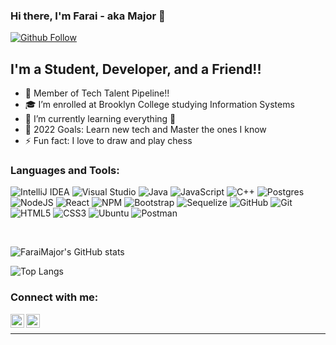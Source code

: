 ### Hi there, I'm Farai - aka Major 👋 

[![Github Follow](https://img.shields.io/github/followers/FaraiMajor?style=for-the-badge)](https://github.com/FaraiMajor)

## I'm a Student, Developer, and a Friend!!

- 🔭 Member of Tech Talent Pipeline!!
- 🎓 I’m enrolled at Brooklyn College studying Information Systems
- 🌱 I’m currently learning everything 🤣
- 🥅 2022 Goals: Learn new tech and Master the ones I know
- ⚡ Fun fact: I love to draw and play chess


### Languages and Tools:

![IntelliJ IDEA](https://img.shields.io/badge/IntelliJIDEA-000000.svg?style=for-the-badge&logo=intellij-idea&logoColor=white)
![Visual Studio](https://img.shields.io/badge/Visual%20Studio-5C2D91.svg?style=for-the-badge&logo=visual-studio&logoColor=white)
![Java](https://img.shields.io/badge/java-%23ED8B00.svg?style=for-the-badge&logo=java&logoColor=white)
![JavaScript](https://img.shields.io/badge/javascript-%23323330.svg?style=for-the-badge&logo=javascript&logoColor=%23F7DF1E)
![C++](https://img.shields.io/badge/c++-%2300599C.svg?style=for-the-badge&logo=c%2B%2B&logoColor=white)
![Postgres](https://img.shields.io/badge/postgres-%23316192.svg?style=for-the-badge&logo=postgresql&logoColor=white)
![NodeJS](https://img.shields.io/badge/node.js-6DA55F?style=for-the-badge&logo=node.js&logoColor=white)
![React](https://img.shields.io/badge/react-%2320232a.svg?style=for-the-badge&logo=react&logoColor=%2361DAFB)
![NPM](https://img.shields.io/badge/NPM-%23000000.svg?style=for-the-badge&logo=npm&logoColor=white)
![Bootstrap](https://img.shields.io/badge/bootstrap-%23563D7C.svg?style=for-the-badge&logo=bootstrap&logoColor=white)
![Sequelize](https://img.shields.io/badge/Sequelize-52B0E7?style=for-the-badge&logo=Sequelize&logoColor=white)
![GitHub](https://img.shields.io/badge/github-%23121011.svg?style=for-the-badge&logo=github&logoColor=white)
![Git](https://img.shields.io/badge/git-%23F05033.svg?style=for-the-badge&logo=git&logoColor=white)
![HTML5](https://img.shields.io/badge/html5-%23E34F26.svg?style=for-the-badge&logo=html5&logoColor=white)
![CSS3](https://img.shields.io/badge/css3-%231572B6.svg?style=for-the-badge&logo=css3&logoColor=white)
![Ubuntu](https://img.shields.io/badge/Ubuntu-E95420?style=for-the-badge&logo=ubuntu&logoColor=white)
![Postman](https://img.shields.io/badge/Postman-FF6C37?style=for-the-badge&logo=postman&logoColor=white)

<br />


![FaraiMajor's GitHub stats](https://github-readme-stats.vercel.app/api?username=FaraiMajor&show_icons=true&theme=dracula)


![Top Langs](https://github-readme-stats.vercel.app/api/top-langs/?username=FaraiMajor&layout=compact&theme=dracula)

### Connect with me:

[<img align="left" alt="FaraiMajor | Linkedin" width="22px" src="https://cdn.jsdelivr.net/npm/simple-icons@v3/icons/linkedin.svg" />][linkedin]
[<img align="left" alt="FaraiMajor's Instagram" width="22px" src="https://cdn.jsdelivr.net/npm/simple-icons@v3/icons/instagram.svg" />][instagram]
<br />





---

<!-- LINKS -->
[linkedin]:https://www.linkedin.com/in/faraimutukumira/
[instagram]: https://www.instagram.com/faraimajor/
